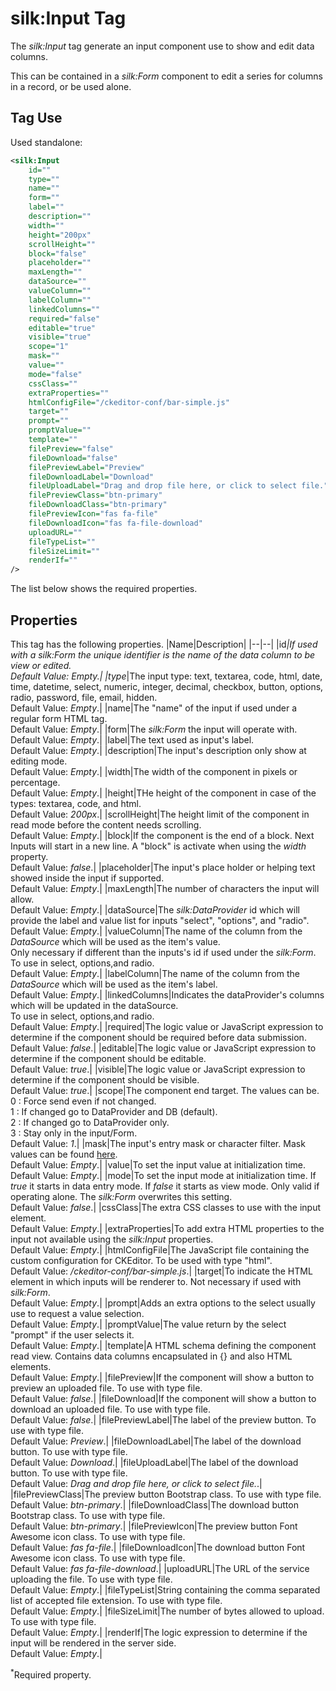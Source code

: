# silk:Input Tag
The *silk:Input* tag generate an input component use to show and edit data columns.

This can be contained in a *silk:Form* component to edit a series for columns in a record, or be used alone.

## Tag Use
Used standalone:
```xml
<silk:Input
    id=""
    type=""
    name=""
    form=""
    label=""
    description=""
    width=""
    height="200px"
    scrollHeight=""
    block="false"
    placeholder=""
    maxLength=""
    dataSource=""
    valueColumn=""
    labelColumn=""
    linkedColumns=""
    required="false"
    editable="true"
    visible="true"
    scope="1"
    mask=""
    value=""
    mode="false"
    cssClass=""
    extraProperties=""
    htmlConfigFile="/ckeditor-conf/bar-simple.js"
    target=""
    prompt=""
    promptValue=""
    template=""
    filePreview="false"
    fileDownload="false"
    filePreviewLabel="Preview"
    fileDownloadLabel="Download"
    fileUploadLabel="Drag and drop file here, or click to select file."
    filePreviewClass="btn-primary"
    fileDownloadClass="btn-primary"
    filePreviewIcon="fas fa-file"
    fileDownloadIcon="fas fa-file-download"
    uploadURL=""
    fileTypeList=""
    fileSizeLimit=""
    renderIf=""
/>
```
The list below shows the required properties.

## Properties
This tag has the following properties.
|Name|Description|
|--|--|
|id<sup>*</sup>|If used with a *silk:Form* the unique identifier is the name of the data column to be view or edited.<br>Default Value: *Empty*.|
|type<sup>*</sup>|The input type: text, textarea, code, html, date, time, datetime, select, numeric, integer, decimal, checkbox, button, options, radio, password, file, email, hidden.<br>Default Value: *Empty*.|
|name|The "name" of the input if used under a regular form HTML tag.<br>Default Value: *Empty*.|
|form|The *silk:Form* the input will operate with.<br>Default Value: *Empty*.|
|label|The text used as input's label.<br>Default Value: *Empty*.|
|description|The input's description only show at editing mode.<br>Default Value: *Empty*.|
|width|The width of the component in pixels or percentage.<br>Default Value: *Empty*.|
|height|THe height of the component in case of the types: textarea, code, and html.<br>Default Value: *200px*.|
|scrollHeight|The height limit of the component in read mode before the content needs scrolling.<br>Default Value: *Empty*.|
|block|If the component is the end of a block. Next Inputs will start in a new line. A "block" is activate when using the *width* property.<br>Default Value: *false*.|
|placeholder|The input's place holder or helping text showed inside the input if supported.<br>Default Value: *Empty*.|
|maxLength|The number of characters the input will allow.<br>Default Value: *Empty*.|
|dataSource|The *silk:DataProvider* id which will provide the label and value list for inputs "select", "options", and "radio".<br>Default Value: *Empty*.|
|valueColumn|The name of the column from the *DataSource* which will be used as the item's value.<br>Only necessary if different than the inputs's id if used under the *silk:Form*. To use in select, options,and radio.<br>Default Value: *Empty*.|
|labelColumn|The name of the column from the *DataSource* which will be used as the item's label.<br>Default Value: *Empty*.|
|linkedColumns|Indicates the dataProvider's columns which will be updated in the dataSource.<br>To use in select, options,and radio.<br>Default Value: *Empty*.|
|required|The logic value or JavaScript expression to determine  if the component should be required before data submission.<br>Default Value: *false*.|
|editable|The logic value or JavaScript expression to determine if the component should be editable.<br>Default Value: *true*.|
|visible|The logic value or JavaScript expression to determine if the component should be visible.<br>Default Value: *true*.|
|scope|The component end target. The values can be.<br>  0 : Force send even if not changed.<br>  1 : If changed go to DataProvider and DB (default).<br>  2 : If changed go to DataProvider only.<br>  3 : Stay only in the input/Form.<br>Default Value: *1*.|
|mask|The input's entry mask or character filter. Mask values can be found [here](http://igorescobar.github.io/jQuery-Mask-Plugin/).<br>Default Value: *Empty*.|
|value|To set the input value at initialization time.<br>Default Value: *Empty*.|
|mode|To set the input mode at initialization time. If *true* it starts in data entry mode. If *false* it starts as view mode. Only valid if operating alone. The *silk:Form* overwrites this setting.<br>Default Value: *false*.|
|cssClass|The extra CSS classes to use with the input element.<br>Default Value: *Empty*.|
|extraProperties|To add extra HTML properties to the input not available using the *silk:Input* properties.<br>Default Value: *Empty*.|
|htmlConfigFile|The JavaScript file containing the custom configuration for CKEditor. To be used with type "html".<br>Default Value: */ckeditor-conf/bar-simple.js*.|
|target|To indicate the HTML element in which inputs will be renderer to. Not necessary if used with *silk:Form*.<br>Default Value: *Empty*.|
|prompt|Adds an extra options to the select usually use to request a value selection.<br>Default Value: *Empty*.|
|promptValue|The value return by the select "prompt" if the user selects it.<br>Default Value: *Empty*.|
|template|A HTML schema defining the component read view. Contains data columns encapsulated in {} and also HTML elements.<br>Default Value: *Empty*.|
|filePreview|If the component will show a button to preview an uploaded file. To use with type file.<br>Default Value: *false*.|
|fileDownload|If the component will show a button to download an uploaded file. To use with type file.<br>Default Value: *false*.|
|filePreviewLabel|The label of the preview button. To use with type file.<br>Default Value: *Preview*.|
|fileDownloadLabel|The label of the download button. To use with type file.<br>Default Value: *Download*.|
|fileUploadLabel|The label of the download button. To use with type file.<br>Default Value: *Drag and drop file here, or click to select file.*.|
|filePreviewClass|The preview button Bootstrap class. To use with type file.<br>Default Value: *btn-primary*.|
|fileDownloadClass|The download button Bootstrap class. To use with type file.<br>Default Value: *btn-primary*.|
|filePreviewIcon|The preview button Font Awesome icon class. To use with type file.<br>Default Value: *fas fa-file*.|
|fileDownloadIcon|The download button Font Awesome icon class. To use with type file.<br>Default Value: *fas fa-file-download*.|
|uploadURL|The URL of the service uploading the file. To use with type file.<br>Default Value: *Empty*.|
|fileTypeList|String containing the comma separated list of accepted file extension. To use with type file.<br>Default Value: *Empty*.|
|fileSizeLimit|The number of bytes allowed to upload. To use with type file.<br>Default Value: *Empty*.|
|renderIf|The logic expression to determine if the input will be rendered in the server side.<br>Default Value: *Empty*.|

<sup>*</sup>Required property.
